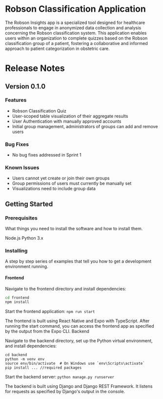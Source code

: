 # Robson Classification Application

The Robson Insights app is a specialized tool designed for healthcare professionals to engage in anonymized data collection and analysis concerning the Robson classification system. This application enables users within an organization to complete quizzes based on the Robson classification group of a patient, fostering a collaborative and informed approach to patient categorization in obstetric care.

# Release Notes
## Version 0.1.0
### Features
- Robson Classification Quiz
- User-scoped table visualization of their aggregate results
- User Authentication with manually approved accounts
- Initial group management, administrators of groups can add and remove users
### Bug Fixes
- No bug fixes addressed in Sprint 1
### Known Issues
- Users cannot yet create or join their own groups
- Group permissions of users must currently be manually set
- Visualizations need to include group data
## Getting Started
### Prerequisites

What things you need to install the software and how to install them.

Node.js
Python 3.x

### Installing

A step by step series of examples that tell you how to get a development environment running.

#### Frontend

Navigate to the frontend directory and install dependencies:

```bash
cd frontend
npm install
```
Start the frontend application:
```npm run start```

The frontend is built using React Native and Expo with TypeScript. After running the start command, you can access the frontend app as specified by the output from the Expo CLI.
Backend

Navigate to the backend directory, set up the Python virtual environment, and install dependencies:

```
cd backend
python -m venv env
source env/bin/activate  # On Windows use `env\Scripts\activate`
pip install ... //required packages
```
Start the backend server:
```python manage.py runserver```

The backend is built using Django and Django REST Framework. It listens for requests as specified by Django's output in the console.

